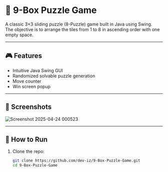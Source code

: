 # 🧩 9-Box Puzzle Game

A classic 3×3 sliding puzzle (8-Puzzle) game built in Java using Swing.  
The objective is to arrange the tiles from 1 to 8 in ascending order with one empty space.

---

## 🎮 Features
- Intuitive Java Swing GUI
- Randomized solvable puzzle generation
- Move counter
- Win screen popup

---

## 📸 Screenshots

![Screenshot 2025-04-24 000523](https://github.com/user-attachments/assets/0a7154a0-4fda-4635-b2bd-6ae202b57051)



---

## 🧪 How to Run

1. Clone the repo:
   ```bash
   git clone https://github.com/dev-iz/9-Box-Puzzle-Game.git
   cd 9-Box-Puzzle-Game
